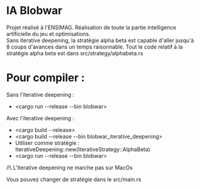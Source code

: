 # IA Blobwar

Projet réalisé à l'ENSIMAG. Réalisation de toute la partie intelligence artificielle du jeu et optimisations. <br>
Sans iterative deepening, la stratégie alpha beta est capable d'aller jusqu'à 8 coups d'avances dans un temps raisonnable.
Tout le code relatif à la stratégie alpha beta est dans src/strategy/alphabeta.rs

# Pour compiler : 

Sans l'iterative deepening : <br>

- <cargo run --release --bin blobwar>

Avec l'iterative deepening : 
  
- <cargo build --release> <br>
- <cargo build --release --bin blobwar_iterative_deepening> <br>
- Utiliser comme stratégie : IterativeDeepening::new(IterativeStrategy::AlphaBeta) <br>
- <cargo run --release --bin blobwar> <br>
                             
/!\ L'iterative deepening ne marche pas sur MacOs

Vous pouvez changer de stratégie dans le src/main.rs
